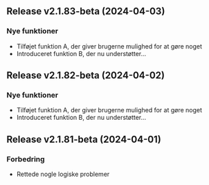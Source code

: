 ## Release v2.1.83-beta (2024-04-03)

### Nye funktioner

- Tilføjet funktion A, der giver brugerne mulighed for at gøre noget
- Introduceret funktion B, der nu understøtter...

## Release v2.1.82-beta (2024-04-02)

### Nye funktioner

- Tilføjet funktion A, der giver brugerne mulighed for at gøre noget
- Introduceret funktion B, der nu understøtter...

## Release v2.1.81-beta (2024-04-01)

### Forbedring

- Rettede nogle logiske problemer
